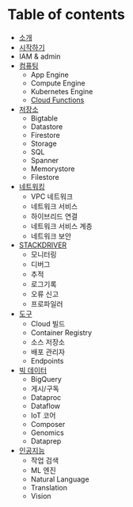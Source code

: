 # Table of contents

* [소개](README.md)
* [시작하기](start/start_main.md)
* IAM & admin
* [컴퓨팅](compute/compute_main.md)
  * App Engine
  * Compute Engine
  * Kubernetes Engine
  * [Cloud Functions](compute/cloud_functions.md)
* [저장소](storage/storage_main.md)
  * Bigtable
  * Datastore
  * Firestore
  * Storage
  * SQL
  * Spanner
  * Memorystore
  * Filestore
* [네트워킹](networking/networking_main.md)
  * VPC 네트워크
  * 네트워크 서비스
  * 하이브리드 연결
  * 네트워크 서비스 계층
  * 네트워크 보안
* [STACKDRIVER](stackdriver/stackdriver_main.md)
  * 모니터링
  * 디버그
  * 추적
  * 로그기록
  * 오류 신고
  * 프로파일러
* [도구](tools/tools_main.md) 
  * Cloud 빌드
  * Container Registry
  * 소스 저장소
  * 배포 관리자
  * Endpoints
* [빅 데이터](bigdata/bigdata_main.md)
  * BigQuery
  * 게시/구독
  * Dataproc
  * Dataflow
  * IoT 코어
  * Composer
  * Genomics
  * Dataprep
* [인공지능](artificial_intelligence/artificial_intelligence_main.md)
  * 작업 검색
  * ML 엔진
  * Natural Language
  * Translation
  * Vision
